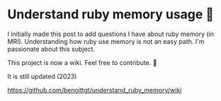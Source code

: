 # Understand ruby memory usage 🤔

I initially made this post to add questions I have about ruby memory (in MRI). Understanding how ruby use memory is not an easy path. I'm passionate about this subject.

This project is now a wiki. Feel free to contribute. 🙌

It is still updated (2023)

https://github.com/benoittgt/understand_ruby_memory/wiki
